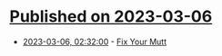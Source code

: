 # [Published on 2023-03-06](index.md)

* [2023-03-06, 02:32:00](https://soylentnews.org/article.pl?sid=23/03/05/0234200&from=rss) - [Fix Your Mutt](https://soylentnews.org/article.pl?sid=23/03/05/0234200&from=rss)
